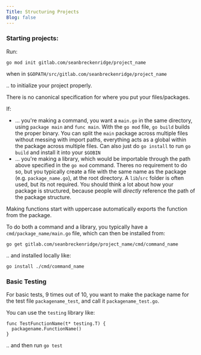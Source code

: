 ```yaml
---
Title: Structuring Projects
Blog: false
---
```


### Starting projects:

Run:

`go mod init gitlab.com/seanbreckenridge/project_name`

when in `$GOPATH/src/gitlab.com/seanbreckenridge/project_name`

.. to initialize your project properly.

There is no canonical specification for where you put your files/packages.

If:

* ... you're making a command, you want a `main.go` in the same directory, using `package main` and `func main`. With the `go mod` file, `go build` builds the proper binary. You can split the `main` package across multiple files without messing with import paths, everything acts as a global within the package across multiple files. Can also just do `go install` to run `go build` and install it into your `$GOBIN`
* ... you're making a library, which would be importable through the path above specified in the `go mod` command. Theres no requirement to do so, but you typically create a file with the same name as the package (e.g. `package_name.go`), at the root directory. A `lib`/`src` folder is often used, but its not required. You should think a lot about how your package is structured, because people will *directly* reference the path of the package structure.

Making functions start with uppercase automatically exports the function from the package.

To do both a command and a library, you typically have a `cmd/package_name/main.go` file, which can then be installed from:

`go get gitlab.com/seanbreckenridge/project_name/cmd/command_name`

.. and installed locally like:

```
go install ./cmd/command_name
```

### Basic Testing

For basic tests, 9 times out of 10, you want to make the package name for the test file `packagename_test`, and call it `packagename_test.go`.

You can use the `testing` library like:

```
func TestFunctionName(t* testing.T) {
  packagename.FunctionName()
}
```

.. and then run `go test`
